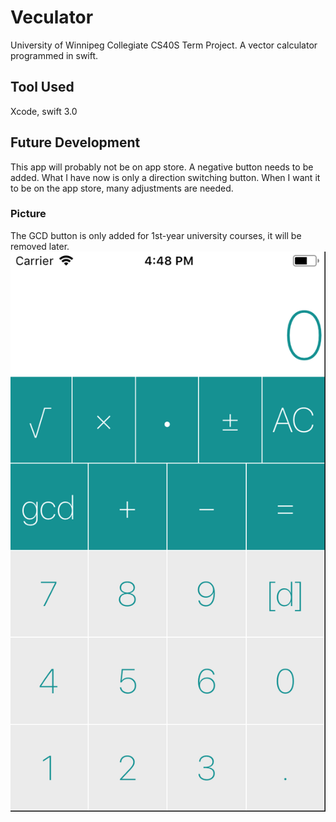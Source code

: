 # Veculator
University of Winnipeg Collegiate CS40S Term Project. A vector calculator programmed in swift.

## Tool Used
Xcode, swift 3.0
<br>

## Future Development
This app will probably not be on app store. A negative button needs to be added. What I have now is only a direction switching button. When I want it to be on the app store, many adjustments are needed.

### Picture
The GCD button is only added for 1st-year university courses, it will be removed later.<br>
![alt text](image.png)

